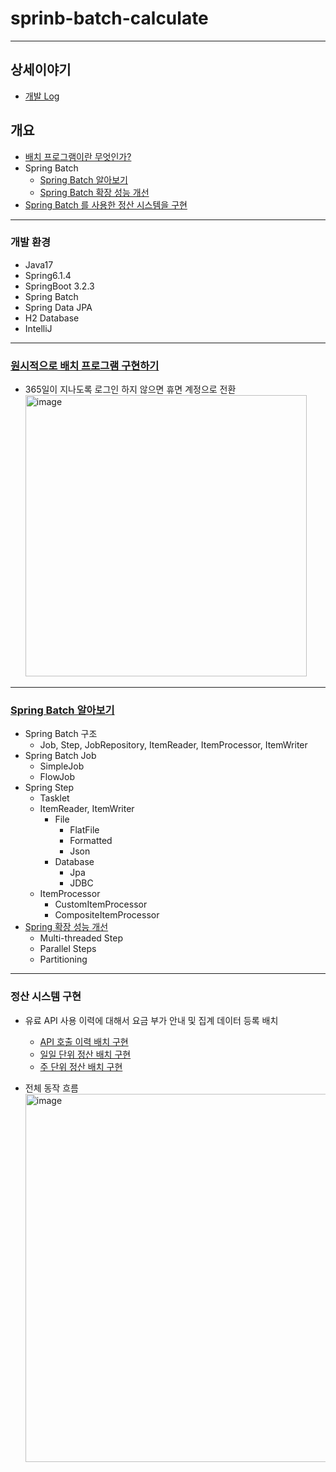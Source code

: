 # sprinb-batch-calculate
---

## 상세이야기

- [개발 Log](https://www.notion.so/imwoo94/With-Spring-Batch-2eae3f5f543b41c69738dea340bdceef?pvs=4)

## 개요

- [배치 프로그램이란 무엇인가?](https://imwoo94.notion.site/Spring-Batch-f4d2dfe1397e4e9a8e54664aa52d2a06?pvs=4)
- Spring Batch
    - [Spring Batch 알아보기](https://github.com/IMWoo94/spring-batch-calculate/issues/9)
    - [Spring Batch 확장 성능 개선](https://github.com/IMWoo94/spring-batch-calculate/issues/12)
- [Spring Batch 를 사용한 정산 시스템을 구현](https://github.com/IMWoo94/spring-batch-calculate/issues/14)

---

### 개발 환경

- Java17
- Spring6.1.4
- SpringBoot 3.2.3
- Spring Batch
- Spring Data JPA
- H2 Database
- IntelliJ

---

### [원시적으로 배치 프로그램 구현하기](https://github.com/IMWoo94/spring-batch-calculate/issues/2)

- 365일이 지나도록 로그인 하지 않으면 휴면 계정으로 전환<br>
  <img width="450" alt="image" src="https://github.com/IMWoo94/spring-batch-calculate/assets/75981576/aca84b25-aff8-4f16-a891-5114ce996ea0">

---

### [Spring Batch 알아보기](https://github.com/IMWoo94/spring-batch-calculate/issues/9)

- Spring Batch 구조
    - Job, Step, JobRepository, ItemReader, ItemProcessor, ItemWriter
- Spring Batch Job
    - SimpleJob
    - FlowJob
- Spring Step
    - Tasklet
    - ItemReader, ItemWriter
        - File
            - FlatFile
            - Formatted
            - Json
        - Database
            - Jpa
            - JDBC
    - ItemProcessor
        - CustomItemProcessor
        - CompositeItemProcessor
- [Spring 확장 성능 개선](https://github.com/IMWoo94/spring-batch-calculate/issues/12)
    - Multi-threaded Step
    - Parallel Steps
    - Partitioning

---

### 정산 시스템 구현

- 유료 API 사용 이력에 대해서 요금 부가 안내 및 집계 데이터 등록 배치
    - [API 호출 이력 배치 구현](https://github.com/IMWoo94/spring-batch-calculate/issues/15)
    - [일일 단위 정산 배치 구현](https://github.com/IMWoo94/spring-batch-calculate/issues/16)
    - [주 단위 정산 배치 구현](https://github.com/IMWoo94/spring-batch-calculate/issues/17)

- 전체 동작 흐름<br>
  <img width="589" alt="image" src="https://github.com/IMWoo94/spring-batch-calculate/assets/75981576/3bfd2d40-5073-4722-b7e1-e6096acf1eb8">

